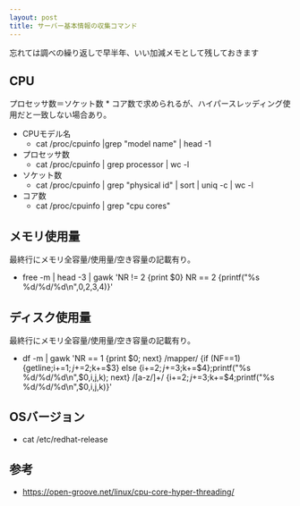 ```yaml
---
layout: post
title: サーバー基本情報の収集コマンド
---
```

忘れては調べの繰り返しで早半年、いい加減メモとして残しておきます
<!-- more -->
## CPU
プロセッサ数＝ソケット数 * コア数で求められるが、ハイパースレッディング使用だと一致しない場合あり。
- CPUモデル名
  - cat /proc/cpuinfo |grep "model name" | head -1
- プロセッサ数
  - cat /proc/cpuinfo | grep processor | wc -l
- ソケット数
  - cat /proc/cpuinfo | grep "physical id" | sort | uniq -c | wc -l
- コア数
  - cat /proc/cpuinfo | grep "cpu cores"

## メモリ使用量
最終行にメモリ全容量/使用量/空き容量の記載有り。
- free -m | head -3 | gawk 'NR != 2 {print $0} NR == 2 {printf("%s %d/%d/%d\n",$0,$2,$3,$4)}'

## ディスク使用量
最終行にメモリ全容量/使用量/空き容量の記載有り。
- df -m | gawk 'NR == 1 {print $0; next} /mapper/ {if (NF==1) {getline;i+=$1;j+=$2;k+=$3} else {i+=$2;j+=$3;k+=$4};printf("%s         %d/%d/%d\n",$0,i,j,k); next} /[a-z/]+/ {i+=$2;j+=$3;k+=$4;printf("%s         %d/%d/%d\n",$0,i,j,k)}'

## OSバージョン
- cat /etc/redhat-release

## 参考
- https://open-groove.net/linux/cpu-core-hyper-threading/
